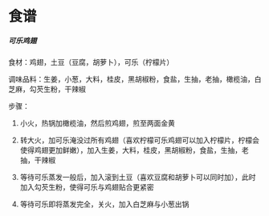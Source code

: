 # 食谱

<h5>可乐鸡翅</h5>

食材：鸡翅，土豆（豆腐，胡萝卜），可乐（柠檬片）

调味品料：生姜，小葱，大料，桂皮，黑胡椒粉，食盐，生抽，老抽，橄榄油，白芝麻，勾芡生粉，干辣椒

步骤：

1. 小火，热锅加橄榄油，然后煎鸡翅，煎至两面金黄

2. 转大火，加可乐淹没过所有鸡翅（喜欢柠檬可乐鸡翅可以加入柠檬片，柠檬会使得鸡翅更加鲜嫩），加入生姜，大料，桂皮，黑胡椒粉，食盐，生抽，老抽，干辣椒

3. 等待可乐蒸发一般后，加入滚到土豆（喜欢豆腐和胡萝卜可以同时加），此时加入勾芡生粉，使得可乐与鸡翅贴合更紧密

4. 等待可乐即将蒸发完全，关火，加入白芝麻与小葱出锅



